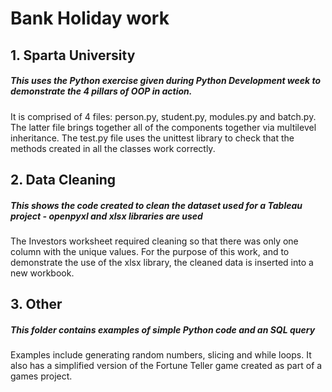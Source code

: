 # Bank Holiday work

## 1. Sparta University
##### This uses the Python exercise given during Python Development week to demonstrate the 4 pillars of OOP in action. 
It is comprised of 4 files: person.py, student.py, modules.py and batch.py. The latter file brings together all of the components together via multilevel inheritance. The test.py file uses the unittest library to check that the methods created in all the classes work correctly.

## 2. Data Cleaning
##### This shows the code created to clean the dataset used for a Tableau project - openpyxl and xlsx libraries are used
The Investors worksheet required cleaning so that there was only one column with the unique values. For the purpose of this work, and to demonstrate the use of the xlsx library, the cleaned data is inserted into a new workbook.

## 3. Other
##### This folder contains examples of simple Python code and an SQL query
Examples include generating random numbers, slicing and while loops. It also has a simplified version of the Fortune Teller game created as part of a games project.
